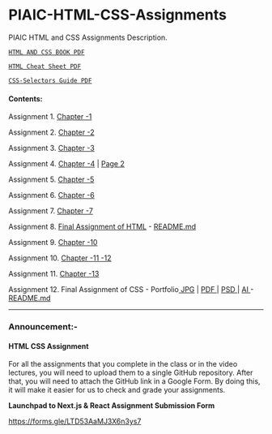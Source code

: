 # PIAIC-HTML-CSS-Assignments
PIAIC HTML and CSS Assignments Description.

[```HTML AND CSS BOOK PDF``` ](HTMLAndCSSBook.pdf)

[```HTML Cheat Sheet PDF``` ](complete-html-cheat-sheet.pdf)

[```CSS-Selectors Guide PDF``` ](CSS-Selectors.pdf)


#### Contents:
Assignment 1. [Chapter -1](ch_1/1.pdf)

Assignment 2. [Chapter -2](ch_2/2.pdf)

Assignment 3. [Chapter -3](ch_3/3.pdf)

Assignment 4. [Chapter -4](ch_4/4a.pdf) | [Page 2](ch_4/4b.pdf)

Assignment 5. [Chapter -5](ch_5/5.pdf)

Assignment 6. [Chapter -6](ch_6/periodic_html.png)

Assignment 7. [Chapter -7](ch_7/Forms.pdf)

Assignment 8. [Final Assignment of HTML](ch_8_Final_Assignment_of_HTML/HTML.pdf) - [README.md](ch_8_Final_Assignment_of_HTML/README.md)

Assignment 9. [Chapter -10](ch_10/periodic_html.png)

Assignment 10. [Chapter -11 -12](ch_11_12/12.pdf)

Assignment 11. [Chapter -13](ch_13/13.PNG)

Assignment 12. Final Assignment of CSS - Portfolio[ JPG](Final_Assignment_of_CSS/Company-Portfolio.jpg) | [ PDF ](Final_Assignment_of_CSS/Company_Portfolio.pdf) | [ PSD ](Final_Assignment_of_CSS/Company_Portfolio.psd) | [ AI ](Final_Assignment_of_CSS/Company_Portfolio.ai)  - [README.md](Final_Assignment_of_CSS/README.md)

----------------------

### Announcement:-

#### HTML CSS Assignment

For all the assignments that you complete in the class or in the video lectures, you will need to upload them to a single GitHub repository. After that, you will need to attach the GitHub link in a Google Form. By doing this, it will make it easier for us to check and grade your assignments.

**Launchpad to Next.js & React Assignment Submission Form**

https://forms.gle/LTD53AaMJ3X6n3ys7
